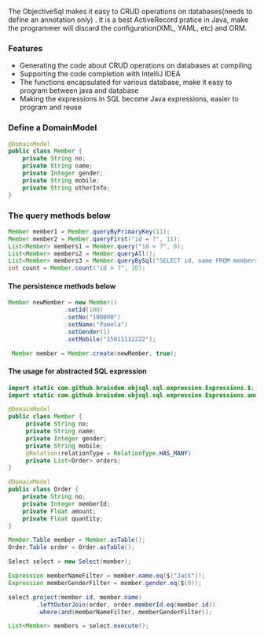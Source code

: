 The ObjectiveSql makes it easy to CRUD operations on databases(needs to define an  annotation only) . It is a best ActiveRecord pratice in Java, make the programmer will discard the configuration(XML, YAML, etc) and ORM.

### Features

- Generating the code about CRUD operations on databases at compiling
- Supporting the code completion with IntelliJ IDEA
- The functions encapsulated for various database, make it easy to program between java and database
- Making the expressions in SQL become Java expressions, easier to program and reuse

### Define a DomainModel

```java
@DomainModel
public class Member {
    private String no;
    private String name;
    private Integer gender;
    private String mobile;
    private String otherInfo;
}
```

### The query methods below

```java
Member member1 = Member.queryByPrimaryKey(11);
Member member2 = Member.queryFirst("id = ?", 11);
List<Member> members1 = Member.query("id > ?", 8);
List<Member> members2 = Member.queryAll();
List<Member> members3 = Member.queryBySql("SELECT id, name FROM members WHERE id < ?", 10);
int count = Member.count("id > ?", 10);
```

#### The persistence methods below

```java
Member newMember = new Member()
                .setId(100)
                .setNo("100000")
                .setName("Pamela")
                .setGender(1)
                .setMobile("15011112222");

 Member member = Member.create(newMember, true);
```

#### The usage for abstracted SQL expression

```java
import static com.github.braisdom.objsql.sql.expression.Expressions.$;
import static com.github.braisdom.objsql.sql.expression.Expressions.and;

@DomainModel
public class Member {
     private String no;
     private String name;
     private Integer gender;
     private String mobile;
     @Relation(relationType = RelationType.HAS_MANY)
     private List<Order> orders;
}

@DomainModel
public class Order {
    private String no;
    private Integer memberId;
    private Float amount;
    private Float quantity;
}

Member.Table member = Member.asTable();
Order.Table order = Order.asTable();

Select select = new Select(member);

Expression memberNameFilter = member.name.eq($("Jack"));
Expression memberGenderFilter = member.gender.eq($(0));

select.project(member.id, member.name)
        .leftOuterJoin(order, order.memberId.eq(member.id))
        .where(and(memberNameFilter, memberGenderFilter));

List<Member> members = select.execute();
```
